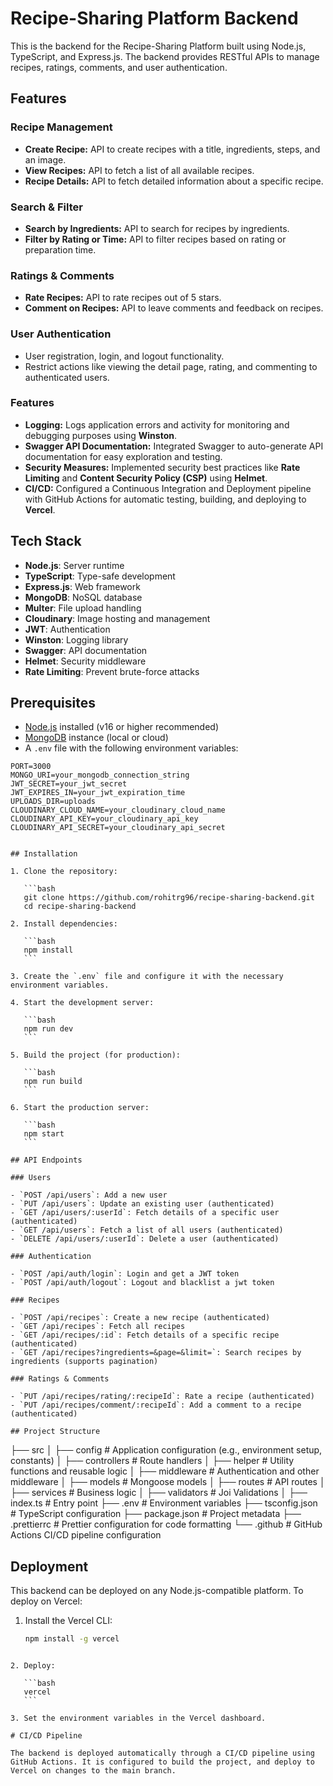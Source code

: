 # Recipe-Sharing Platform Backend

This is the backend for the Recipe-Sharing Platform built using Node.js, TypeScript, and Express.js. The backend provides RESTful APIs to manage recipes, ratings, comments, and user authentication.

## Features

### Recipe Management

- **Create Recipe:** API to create recipes with a title, ingredients, steps, and an image.
- **View Recipes:** API to fetch a list of all available recipes.
- **Recipe Details:** API to fetch detailed information about a specific recipe.

### Search & Filter

- **Search by Ingredients:** API to search for recipes by ingredients.
- **Filter by Rating or Time:** API to filter recipes based on rating or preparation time.

### Ratings & Comments

- **Rate Recipes:** API to rate recipes out of 5 stars.
- **Comment on Recipes:** API to leave comments and feedback on recipes.

### User Authentication

- User registration, login, and logout functionality.
- Restrict actions like viewing the detail page, rating, and commenting to authenticated users.

### Features

- **Logging:** Logs application errors and activity for monitoring and debugging purposes using **Winston**.
- **Swagger API Documentation:** Integrated Swagger to auto-generate API documentation for easy exploration and testing.
- **Security Measures:** Implemented security best practices like **Rate Limiting** and **Content Security Policy (CSP)** using **Helmet**.
- **CI/CD:** Configured a Continuous Integration and Deployment pipeline with GitHub Actions for automatic testing, building, and deploying to **Vercel**.

## Tech Stack

- **Node.js**: Server runtime
- **TypeScript**: Type-safe development
- **Express.js**: Web framework
- **MongoDB**: NoSQL database
- **Multer**: File upload handling
- **Cloudinary**: Image hosting and management
- **JWT**: Authentication
- **Winston**: Logging library
- **Swagger**: API documentation
- **Helmet**: Security middleware
- **Rate Limiting**: Prevent brute-force attacks

## Prerequisites

- [Node.js](https://nodejs.org/) installed (v16 or higher recommended)
- [MongoDB](https://www.mongodb.com/) instance (local or cloud)
- A `.env` file with the following environment variables:

````env
PORT=3000
MONGO_URI=your_mongodb_connection_string
JWT_SECRET=your_jwt_secret
JWT_EXPIRES_IN=your_jwt_expiration_time
UPLOADS_DIR=uploads
CLOUDINARY_CLOUD_NAME=your_cloudinary_cloud_name
CLOUDINARY_API_KEY=your_cloudinary_api_key
CLOUDINARY_API_SECRET=your_cloudinary_api_secret


## Installation

1. Clone the repository:

   ```bash
   git clone https://github.com/rohitrg96/recipe-sharing-backend.git
   cd recipe-sharing-backend

2. Install dependencies:

   ```bash
   npm install
   ```

3. Create the `.env` file and configure it with the necessary environment variables.

4. Start the development server:

   ```bash
   npm run dev
   ```

5. Build the project (for production):

   ```bash
   npm run build
   ```

6. Start the production server:

   ```bash
   npm start
   ```

## API Endpoints

### Users

- `POST /api/users`: Add a new user
- `PUT /api/users`: Update an existing user (authenticated)
- `GET /api/users/:userId`: Fetch details of a specific user (authenticated)
- `GET /api/users`: Fetch a list of all users (authenticated)
- `DELETE /api/users/:userId`: Delete a user (authenticated)

### Authentication

- `POST /api/auth/login`: Login and get a JWT token
- `POST /api/auth/logout`: Logout and blacklist a jwt token

### Recipes

- `POST /api/recipes`: Create a new recipe (authenticated)
- `GET /api/recipes`: Fetch all recipes
- `GET /api/recipes/:id`: Fetch details of a specific recipe (authenticated)
- `GET /api/recipes?ingredients=&page=&limit=`: Search recipes by ingredients (supports pagination)

### Ratings & Comments

- `PUT /api/recipes/rating/:recipeId`: Rate a recipe (authenticated)
- `PUT /api/recipes/comment/:recipeId`: Add a comment to a recipe (authenticated)

## Project Structure

````

├── src
│ ├── config # Application configuration (e.g., environment setup, constants)
│ ├── controllers # Route handlers
│ ├── helper # Utility functions and reusable logic
│ ├── middleware # Authentication and other middleware
│ ├── models # Mongoose models
│ ├── routes # API routes
│ ├── services # Business logic
│ ├── validators # Joi Validations
│ ├── index.ts # Entry point
├── .env # Environment variables
├── tsconfig.json # TypeScript configuration
├── package.json # Project metadata
├── .prettierrc # Prettier configuration for code formatting
└── .github # GitHub Actions CI/CD pipeline configuration

## Deployment

This backend can be deployed on any Node.js-compatible platform. To deploy on Vercel:

1. Install the Vercel CLI:

   ```bash
   npm install -g vercel
   ```

````

2. Deploy:

   ```bash
   vercel
   ```

3. Set the environment variables in the Vercel dashboard.

# CI/CD Pipeline

The backend is deployed automatically through a CI/CD pipeline using GitHub Actions. It is configured to build the project, and deploy to Vercel on changes to the main branch.
````
